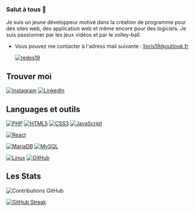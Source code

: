 ### Salut à tous 👋

Je suis un jeune développeur motivé dans la création de programme pour des sites web, des application web et même encore pour des logiciels.
Je suis passionner par les jeux vidéos et par le volley-ball.

- Vous pouvez me contacter à l'adress mail suivante : lloris19@outlook.fr

  [![redes19](https://github-profile-trophy.vercel.app/?username=redes19&theme=onedark&rank=SECRET,SSS,SS,S,AAA,AA,A&no-bg=true&no-frame=true&margin-w=16)](https://github.com/ryo-ma/github-profile-trophy)

## Trouver moi
[![Instagram](https://img.shields.io/badge/-Instagram-FF91A4?&logo=Instagram&logoColor=fff)](https://www.instagram.com/loris_lrti/)
[![LinkedIn](https://img.shields.io/badge/-LinkedIn-blue?style=flat-square&logo=linkedin&logoColor=white&link=https://www.linkedin.com/in/loris-laurenti-ab4081260/)](https://www.linkedin.com/in/loris-laurenti-ab4081260/)

## Languages et outils

[![PHP](https://img.shields.io/badge/-PHP-000?&logo=PHP&logoColor=FF0000)](https://www.php.net)
[![HTML5](https://img.shields.io/badge/-HTML5-000?&logo=HTML5&logoColor=E34F26)](https://www.w3.org/html/)
[![CSS3](https://img.shields.io/badge/-CSS3-000?&logo=CSS3&logoColor=1572B6)](https://developer.mozilla.org/fr/docs/Web/CSS)
[![JavaScript](https://img.shields.io/badge/-JavaScript-000?&logo=JavaScript&logoColor=F7DF1E)](https://developer.mozilla.org/en-US/docs/Web/JavaScript)

[![React](https://img.shields.io/badge/-React-000?&logo=React&logoColor=fff)](https://reactjs.org/)

[![MariaDB](https://img.shields.io/badge/-MariaDB-000?&logo=MariaDB&logoColor=003545)](https://mariadb.org/)
[![MySQL](https://img.shields.io/badge/-MySQL-000?&logo=MySQL&logoColor=4479A1)](https://www.mysql.com/)

[![Linux](https://img.shields.io/badge/-Linux-000?&logo=Linux&logoColor=FCC624)](https://www.linux.org/)
[![GitHub](https://img.shields.io/badge/-GitHub-000?&logo=GitHub&logoColor=FFF)](https://www.github.com/)


## Les Stats

![Contributions GitHub](https://github-readme-stats.vercel.app/api?username=redes19&custom_title=Contributions%20GitHub&show_icons=true&locale=en&count_private=true&hide=stars,issues&bg_color=0d1117&hide_border=true&icon_color=52BFEA&text_color=FFF&title_color=52BFEA)

 [![GitHub Streak](https://github-readme-streak-stats.herokuapp.com?user=redes19&hide_border=true&locale=en&background=0d1117&ring=52BFEA&stroke=52BFEA&fire=52BFEA&sideNums=FFFFFF&currStreakLabel=FFFFFF&sideLabels=FFFFFF&dates=FFFFFF&currStreakNum=FFFFFF)](https://git.io/streak-stats) 

